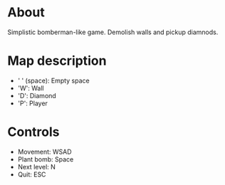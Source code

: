 ﻿# About

Simplistic bomberman-like game. Demolish walls and pickup diamnods.

# Map description

 - ' ' (space): Empty space
 - 'W': Wall
 - 'D': Diamond
 - 'P': Player

# Controls

 - Movement: WSAD
 - Plant bomb: Space
 - Next level: N
 - Quit: ESC